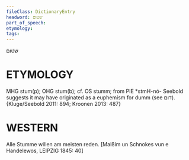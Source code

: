 ```yaml
---
fileClass: DictionaryEntry
headword: שטום
part_of_speech: 
etymology: 
tags: 
---
```

שטום

ETYMOLOGY
===========
MHG stum(p); OHG stum(b); cf. OS stumm; from PIE *stmH-nó-
Seebold suggests it may have originated as a euphemism for dumm (see דום).
{Kluge/Seebold 2011: 894; Kroonen 2013: 487}

WESTERN
========

Alle Stumme willen am meisten reden.
[Maißim un Schnokes vun e Handelewos, LEIPZIG 1845: 40]